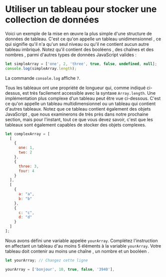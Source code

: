# Utiliser un tableau pour stocker une collection de données
Voici un exemple de la mise en œuvre la plus simple d'une structure de données de tableau. C'est ce qu'on appelle un tableau unidimensionnel , ce qui signifie qu'il n'a qu'un seul niveau ou qu'il ne contient aucun autre tableau imbriqué. Notez qu'il contient des booléens , des chaînes et des nombres , parmi d'autres types de données JavaScript valides :

```js
let simpleArray = ['one', 2, 'three', true, false, undefined, null];
console.log(simpleArray.length);
```
La commande `console.log` affiche `7`.

Tous les tableaux ont une propriété de longueur qui, comme indiqué ci-dessus, est très facilement accessible avec la syntaxe `Array.length`. Une implémentation plus complexe d'un tableau peut être vue ci-dessous. C'est ce qu'on appelle un tableau multidimensionnel ou un tableau qui contient d'autres tableaux. Notez que ce tableau contient également des objets JavaScript , que nous examinerons de très près dans notre prochaine section, mais pour l'instant, tout ce que vous devez savoir, c'est que les tableaux sont également capables de stocker des objets complexes.

```js
let complexArray = [
  [
    {
      one: 1,
      two: 2
    },
    {
      three: 3,
      four: 4
    }
  ],
  [
    {
      a: "a",
      b: "b"
    },
    {
      c: "c",
      d: "d"
    }
  ]
];

```
Nous avons défini une variable appelée `yourArray`. Complétez l'instruction en affectant un tableau d'au moins 5 éléments à la variable `yourArray`. Votre tableau doit contenir au moins une chaîne , un nombre et un booléen .

```js
let yourArray; // Changez cette ligne

yourArray = ['bonjour', 10, true, false, '3940'],
```
